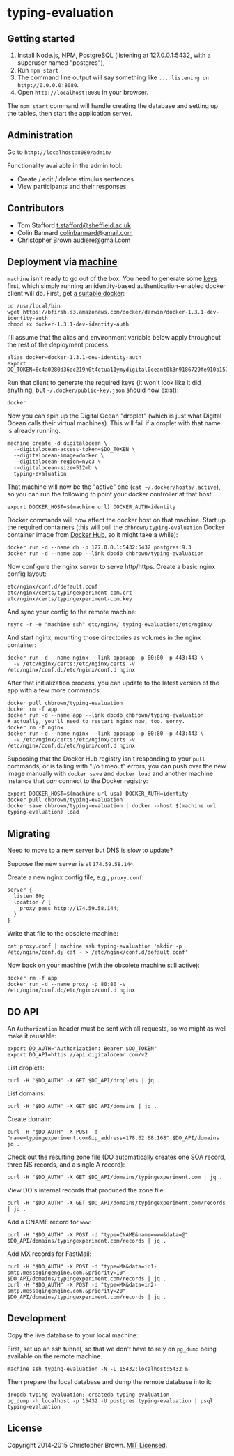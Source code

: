 # typing-evaluation


## Getting started

1. Install Node.js, NPM, PostgreSQL (listening at 127.0.0.1:5432, with a superuser named "postgres"),
2. Run `npm start`
3. The command line output will say something like `... listening on http://0.0.0.0:8080`.
4. Open `http://localhost:8080` in your browser.

The `npm start` command will handle creating the database and setting up the tables, then start the application server.


## Administration

Go to `http://localhost:8080/admin/`

Functionality available in the admin tool:

* Create / edit / delete stimulus sentences
* View participants and their responses


## Contributors

* Tom Stafford <t.stafford@sheffield.ac.uk>
* Colin Bannard <colinbannard@gmail.com>
* Christopher Brown <audiere@gmail.com>


## Deployment via [machine](https://github.com/docker/machine)

`machine` isn't ready to go out of the box. You need to generate some [keys](https://github.com/docker/docker/issues/7667) first, which simply running an identity-based authentication-enabled docker client will do. First, get [a suitable docker](https://github.com/docker/machine#try-it-out):

    cd /usr/local/bin
    wget https://bfirsh.s3.amazonaws.com/docker/darwin/docker-1.3.1-dev-identity-auth
    chmod +x docker-1.3.1-dev-identity-auth

I'll assume that the alias and environment variable below apply throughout the rest of the deployment process.

    alias docker=docker-1.3.1-dev-identity-auth
    export DO_TOKEN=6c4a0280d36dc219n0t4ctua11ymydigital0ceant0k3n9186729fe910b157bb

Run that client to generate the required keys (it won't look like it did anything, but `~/.docker/public-key.json` should now exist):

    docker

Now you can spin up the Digital Ocean "droplet" (which is just what Digital Ocean calls their virtual machines). This will fail if a droplet with that name is already running.

    machine create -d digitalocean \
      --digitalocean-access-token=$DO_TOKEN \
      --digitalocean-image=docker \
      --digitalocean-region=nyc3 \
      --digitalocean-size=512mb \
      typing-evaluation

That machine will now be the "active" one (`cat ~/.docker/hosts/.active`), so you can run the following to point your docker controller at that host:

    export DOCKER_HOST=$(machine url) DOCKER_AUTH=identity

Docker commands will now affect the docker host on that machine. Start up the required containers (this will pull the `chbrown/typing-evaluation` Docker container image from [Docker Hub](https://registry.hub.docker.com/u/chbrown/typing-evaluation/), so it might take a while):

    docker run -d --name db -p 127.0.0.1:5432:5432 postgres:9.3
    docker run -d --name app --link db:db chbrown/typing-evaluation

Now configure the nginx server to serve http/https. Create a basic nginx config layout:

    etc/nginx/conf.d/default.conf
    etc/nginx/certs/typingexperiment-com.crt
    etc/nginx/certs/typingexperiment-com.key

And sync your config to the remote machine:

    rsync -r -e "machine ssh" etc/nginx/ typing-evaluation:/etc/nginx/

And start nginx, mounting those directories as volumes in the nginx container:

    docker run -d --name nginx --link app:app -p 80:80 -p 443:443 \
      -v /etc/nginx/certs:/etc/nginx/certs -v /etc/nginx/conf.d:/etc/nginx/conf.d nginx

After that initialization process, you can update to the latest version of the app with a few more commands:

    docker pull chbrown/typing-evaluation
    docker rm -f app
    docker run -d --name app --link db:db chbrown/typing-evaluation
    # actually, you'll need to restart nginx now, too. sorry.
    docker rm -f nginx
    docker run -d --name nginx --link app:app -p 80:80 -p 443:443 \
      -v /etc/nginx/certs:/etc/nginx/certs -v /etc/nginx/conf.d:/etc/nginx/conf.d nginx

Supposing that the Docker Hub registry isn't responding to your `pull` commands, or is failing with "i/o timeout" errors, you can push over the new image manually with `docker save` and `docker load` and another machine instance that _can_ connect to the Docker registry:

    export DOCKER_HOST=$(machine url usa) DOCKER_AUTH=identity
    docker pull chbrown/typing-evaluation
    docker save chbrown/typing-evaluation | docker --host $(machine url typing-evaluation) load


## Migrating

Need to move to a new server but DNS is slow to update?

Suppose the new server is at `174.59.58.144`.

Create a new nginx config file, e.g., `proxy.conf`:

    server {
      listen 80;
      location / {
        proxy_pass http://174.59.58.144;
      }
    }

Write that file to the obsolete machine:

    cat proxy.conf | machine ssh typing-evaluation 'mkdir -p /etc/nginx/conf.d; cat - > /etc/nginx/conf.d/default.conf'

Now back on your machine (with the obsolete machine still active):

    docker rm -f app
    docker run -d --name proxy -p 80:80 -v /etc/nginx/conf.d:/etc/nginx/conf.d nginx


## DO API

An `Authorization` header must be sent with all requests, so we might as well make it reusable:

    export DO_AUTH="Authorization: Bearer $DO_TOKEN"
    export DO_API=https://api.digitalocean.com/v2

List droplets:

    curl -H "$DO_AUTH" -X GET $DO_API/droplets | jq .

List domains:

    curl -H "$DO_AUTH" -X GET $DO_API/domains | jq .

Create domain:

    curl -H "$DO_AUTH" -X POST -d "name=typingexperiment.com&ip_address=178.62.68.168" $DO_API/domains | jq .

Check out the resulting zone file (DO automatically creates one SOA record, three NS records, and a single A record):

    curl -H "$DO_AUTH" -X GET $DO_API/domains/typingexperiment.com | jq .

View DO's internal records that produced the zone file:

    curl -H "$DO_AUTH" -X GET $DO_API/domains/typingexperiment.com/records | jq .

Add a CNAME record for `www`:

    curl -H "$DO_AUTH" -X POST -d "type=CNAME&name=www&data=@" $DO_API/domains/typingexperiment.com/records | jq .

Add MX records for FastMail:

    curl -H "$DO_AUTH" -X POST -d "type=MX&data=in1-smtp.messagingengine.com.&priority=10" $DO_API/domains/typingexperiment.com/records | jq .
    curl -H "$DO_AUTH" -X POST -d "type=MX&data=in2-smtp.messagingengine.com.&priority=20" $DO_API/domains/typingexperiment.com/records | jq .


## Development

Copy the live database to your local machine:

First, set up an ssh tunnel, so that we don't have to rely on `pg_dump` being available on the remote machine.

    machine ssh typing-evaluation -N -L 15432:localhost:5432 &

Then prepare the local database and dump the remote database into it:

    dropdb typing-evaluation; createdb typing-evaluation
    pg_dump -h localhost -p 15432 -U postgres typing-evaluation | psql typing-evaluation


## License

Copyright 2014-2015 Christopher Brown. [MIT Licensed](http://opensource.org/licenses/MIT).
